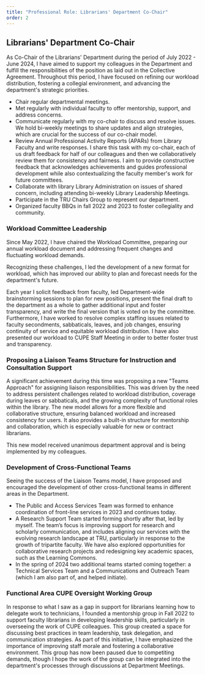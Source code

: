 ```yaml
---
title: "Professional Role: Librarians' Department Co-Chair"
order: 2
---
```


## Librarians' Department Co-Chair

As Co-Chair of the Librarians' Department during the period of July 2022 - June 2024, I have aimed to support my colleagues in the Department and fulfill the responsibilities of the position as laid out in the Collective Agreement. Throughout this period, I have focused on refining our workload distribution, fostering a collegial environment, and advancing the department's strategic priorities.

- Chair regular departmental meetings.
- Met regularly with individual faculty to offer mentorship, support, and address concerns.
- Communicate regularly with my co-chair to discuss and resolve issues. We hold bi-weekly meetings to share updates and align strategies, which are crucial for the success of our co-chair model. 
- Review Annual Professional Activity Reports (APARs) from Library Faculty and write responses. I share this task with my co-chair, each of us draft feedback for half of our colleagues and then we collaboratively review them for consistency and fairness. I aim to provide constructive feedback that acknowledges achievements and guides professional development while also contextualizing the faculty member's work for future committees.
- Collaborate with library Library Administration on issues of shared concern, including attending bi-weekly Library Leadership Meetings. 
- Participate in the TRU Chairs Group to represent our department.
- Organized faculty BBQs in fall 2022 and 2023 to foster collegiality and community.

### Workload Committee Leadership

Since May 2022, I have chaired the Workload Committee, preparing our annual workload document and addressing frequent changes and fluctuating workload demands. 

Recognizing these challenges, I led the development of a new format for workload, which has improved our ability to plan and forecast needs for the department's future. 

Each year I solicit feedback from faculty, led Department-wide brainstorming sessions to plan for new positions, present the final draft to the department as a whole to gather additional input and foster transparency, and write the final version that is voted on by the committee. Furthermore, I have worked to resolve complex staffing issues related to faculty secondments, sabbaticals, leaves, and job changes, ensuring continuity of service and equitable workload distribution. I have also presented our workload to CUPE Staff Meeting in order to better foster trust and transparency. 

### Proposing a Liaison Teams Structure for Instruction and Consultation Support

A significant achievement during this time was proposing a new "Teams Approach" for assigning liaison responsibilities. This was driven by the need to address persistent challenges related to workload distribution, coverage during leaves or sabbaticals, and the growing complexity of functional roles within the library. The new model allows for a more flexible and collaborative structure, ensuring balanced workload and increased consistency for users. It also provides a built-in structure for mentorship and collaboration, which is especially valuable for new or contract librarians. 

This new model received unanimous department approval and is being implemented by my colleagues. 

### Development of Cross-Functional Teams

Seeing the success of the Liaison Teams model, I have proposed and encouraged the development of other cross-functional teams in different areas in the Department. 

- The Public and Access Services Team was formed to enhance coordination of front-line services in 2023 and continues today. 
- A Research Support Team started forming shortly after that, led by myself. The team’s focus is improving support for research and scholarly communication, and includes aligning our services with the evolving research landscape at TRU, particularly in response to the growth of tripartite faculty. We have also explored opportunities for collaborative research projects and redesigning key academic spaces, such as the Learning Commons.  
- In the spring of 2024 two additional teams started coming together: a Technical Services Team and a Communications and Outreach Team (which I am also part of, and helped initiate). 

### Functional Area CUPE Oversight Working Group

In response to what I saw as a gap in support for librarians learning how to delegate work to technicians, I founded a mentorship group in Fall 2022 to support faculty librarians in developing leadership skills, particularly in overseeing the work of CUPE colleagues. This group created a space for discussing best practices in team leadership, task delegation, and communication strategies. As part of this initiative, I have emphasized the importance of improving staff morale and fostering a collaborative environment. This group has now been paused due to competiting demands, though I hope the work of the group can be integrated into the department's processes through discussions at Department Meetings. 

